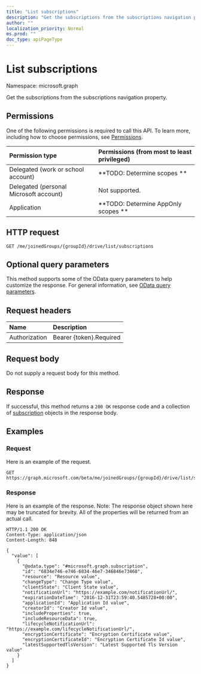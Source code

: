 ```yaml
---
title: "List subscriptions"
description: "Get the subscriptions from the subscriptions navigation property."
author: ""
localization_priority: Normal
ms.prod: ""
doc_type: apiPageType
---
```


# List subscriptions

Namespace: microsoft.graph

Get the subscriptions from the subscriptions navigation property.

## Permissions
One of the following permissions is required to call this API. To learn more, including how to choose permissions, see [Permissions](/concepts/permissions-reference.md).

|Permission type|Permissions (from most to least privileged)|
|:---|:---|
|Delegated (work or school account)|**TODO: Determine scopes **|
|Delegated (personal Microsoft account)|Not supported.|
|Application|**TODO: Determine AppOnly scopes **|

## HTTP request
<!-- {
  "blockType": "ignored"
}
-->
``` http
GET /me/joinedGroups/{groupId}/drive/list/subscriptions
```

## Optional query parameters
This method supports some of the OData query parameters to help customize the response. For general information, see [OData query parameters](/graph/query-parameters).

## Request headers
|Name|Description|
|:---|:---|
|Authorization|Bearer {token}.Required|

## Request body
Do not supply a request body for this method.

## Response
If successful, this method returns a `200 OK` response code and a collection of [subscription](../resources/subscription.md) objects in the response body.

## Examples

### Request
Here is an example of the request.
<!-- {
  "blockType": "request",
  "name": "get_subscription"
}
-->
``` http
GET https://graph.microsoft.com/beta/me/joinedGroups/{groupId}/drive/list/subscriptions
```

### Response
Here is an example of the response. Note: The response object shown here may be truncated for brevity. All of the properties will be returned from an actual call.
<!-- {
  "blockType": "response",
  "truncated": true,
  "@odata.type": "collection(microsoft.graph.subscription)"
}
-->
``` http
HTTP/1.1 200 OK
Content-Type: application/json
Content-Length: 848

{
  "value": [
    {
      "@odata.type": "#microsoft.graph.subscription",
      "id": "6834e746-e746-6834-46e7-346846e73468",
      "resource": "Resource value",
      "changeType": "Change Type value",
      "clientState": "Client State value",
      "notificationUrl": "https://example.com/notificationUrl/",
      "expirationDateTime": "2016-12-31T23:59:40.5485728+00:00",
      "applicationId": "Application Id value",
      "creatorId": "Creator Id value",
      "includeProperties": true,
      "includeResourceData": true,
      "lifecycleNotificationUrl": "https://example.com/lifecycleNotificationUrl/",
      "encryptionCertificate": "Encryption Certificate value",
      "encryptionCertificateId": "Encryption Certificate Id value",
      "latestSupportedTlsVersion": "Latest Supported Tls Version value"
    }
  ]
}
```


